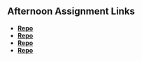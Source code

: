 ## Afternoon Assignment Links

* **[Repo](https://github.com/ItsBup/vue-playground)**
* **[Repo](https://github.com/ItsBup/giftedVue)**
* **[Repo](https://github.com/ItsBup/vueGregslist)**
* **[Repo](https://github.com/Josh-Decime/Team-Lab-Blogger)**
